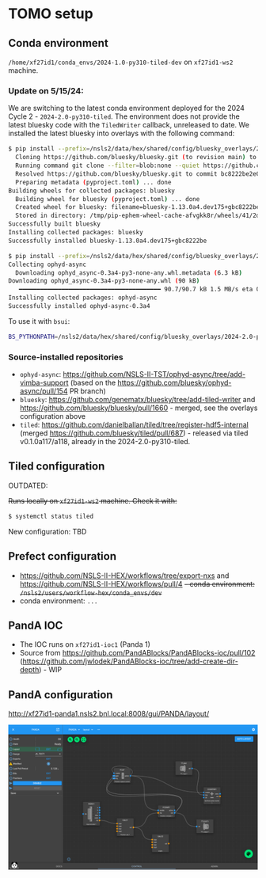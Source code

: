# TOMO setup

## Conda environment

`/home/xf27id1/conda_envs/2024-1.0-py310-tiled-dev` on `xf27id1-ws2` machine.

### Update on 5/15/24:

We are switching to the latest conda environment deployed for the 2024 Cycle 2 - `2024-2.0-py310-tiled`.
The environment does not provide the latest bluesky code with the `TiledWriter` callback, unreleased to date.
We installed the latest bluesky into overlays with the following command:

```bash
$ pip install --prefix=/nsls2/data/hex/shared/config/bluesky_overlays/2024-2.0-py310-tiled -I --no-deps --no-build-isolation git+https://github.com/bluesky/bluesky.git@mainCollecting git+https://github.com/bluesky/bluesky.git@main
  Cloning https://github.com/bluesky/bluesky.git (to revision main) to /tmp/pip-req-build-2kav0g4e
  Running command git clone --filter=blob:none --quiet https://github.com/bluesky/bluesky.git /tmp/pip-req-build-2kav0g4e
  Resolved https://github.com/bluesky/bluesky.git to commit bc8222be2e099a00baafcede1d761d61b213bf19
  Preparing metadata (pyproject.toml) ... done
Building wheels for collected packages: bluesky
  Building wheel for bluesky (pyproject.toml) ... done
  Created wheel for bluesky: filename=bluesky-1.13.0a4.dev175+gbc8222be-py3-none-any.whl size=310491 sha256=5ca5f93a2471e4d9ebac3d521789ae87c5aed033168a1c7933c726f7cafd2673
  Stored in directory: /tmp/pip-ephem-wheel-cache-afvgkk8r/wheels/41/2d/04/e7440b17766879028a7fb6632b555f48338c394596dda55995
Successfully built bluesky
Installing collected packages: bluesky
Successfully installed bluesky-1.13.0a4.dev175+gbc8222be
```

```bash
$ pip install --prefix=/nsls2/data/hex/shared/config/bluesky_overlays/2024-2.0-py310-tiled -I --no-deps --no-build-isolation ophyd-async --pre
Collecting ophyd-async
  Downloading ophyd_async-0.3a4-py3-none-any.whl.metadata (6.3 kB)
Downloading ophyd_async-0.3a4-py3-none-any.whl (90 kB)
   ━━━━━━━━━━━━━━━━━━━━━━━━━━━━━━━━━━━━━━━━ 90.7/90.7 kB 1.5 MB/s eta 0:00:00
Installing collected packages: ophyd-async
Successfully installed ophyd-async-0.3a4
```

To use it with `bsui`:
```bash
BS_PYTHONPATH=/nsls2/data/hex/shared/config/bluesky_overlays/2024-2.0-py310-tiled BS_ENV=2024-2.0-py310-tiled bsui
```


### Source-installed repositories

- `ophyd-async`: https://github.com/NSLS-II-TST/ophyd-async/tree/add-vimba-support (based on the https://github.com/bluesky/ophyd-async/pull/154 PR branch)
- `bluesky`: https://github.com/genematx/bluesky/tree/add-tiled-writer and https://github.com/bluesky/bluesky/pull/1660 - merged, see the overlays configuration above
- `tiled`: https://github.com/danielballan/tiled/tree/register-hdf5-internal (merged https://github.com/bluesky/tiled/pull/687) - released via tiled v0.1.0a117/a118, already in the 2024-2.0-py310-tiled.


## Tiled configuration

OUTDATED:

~~Runs locally on `xf27id1-ws2` machine. Check it with:~~

```bash
$ systemctl status tiled
```

New configuration: TBD


## Prefect configuration

- https://github.com/NSLS-II-HEX/workflows/tree/export-nxs and https://github.com/NSLS-II-HEX/workflows/pull/4
~~- conda environment: `/nsls2/users/workflow-hex/conda_envs/dev`~~
- conda environment: `...`


## PandA IOC

- The IOC runs on `xf27id1-ioc1` (Panda 1)
- Source from https://github.com/PandABlocks/PandABlocks-ioc/pull/102 (https://github.com/jwlodek/PandABlocks-ioc/tree/add-create-dir-depth) - WIP


## PandA configuration

http://xf27id1-panda1.nsls2.bnl.local:8008/gui/PANDA/layout/

![PandA config for HEX tomo](img/panda.png)
